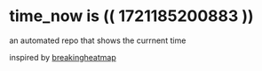 # time_now is (( 1721185200883 ))

an automated repo that shows the currnent time

inspired by [breakingheatmap](https://github.com/breakingheatmap/breakingheatmap)